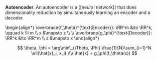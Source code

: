 **Autoencoder**. An autoencoder is a [[neural network]] that does dimensionality reduction by simultaneously learning an encoder and a decoder. 

\begin{align\*}
\overbrace{f_\theta}^{\text{Encoder}}: \RR^m &\to \RR^k, \qquad k \ll m \\\\
x &\mapsto z \\\\
\\\\
\overbrace{g_\phi}^{\text{Decoder}}: \RR^k &\to \RR^m \\\\
z &\mapsto x
\end{align\*}


$$
\theta, \phi = \arg\min\_{\Theta, \Phi} \frac{1}{N}\sum_{i=1}^N \ell(\hat{x}_i, x_i) \\\\
\hat{x} = g_\phi(f_\theta(x))
$$